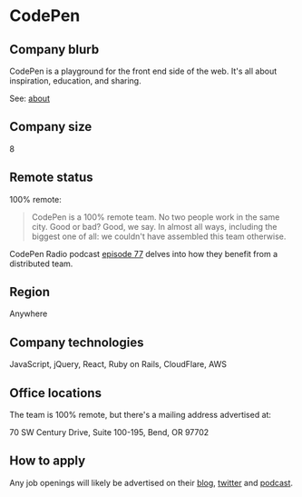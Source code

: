 # CodePen

## Company blurb

CodePen is a playground for the front end side of the web. It's all about inspiration, education, and sharing.

See: [about](http://codepen.io/about)

## Company size

8

## Remote status

100% remote:

> CodePen is a 100% remote team. No two people work in the same city. Good or bad? Good, we say. In almost all ways, including the biggest one of all: we couldn't have assembled this team otherwise.

CodePen Radio podcast [episode 77](https://blog.codepen.io/2016/02/16/077-remote/) delves into how they benefit from a distributed team.

## Region

Anywhere

## Company technologies

JavaScript, jQuery, React, Ruby on Rails, CloudFlare, AWS

## Office locations

The team is 100% remote, but there's a mailing address advertised at:

70 SW Century Drive, Suite 100-195, Bend, OR 97702

## How to apply

Any job openings will likely be advertised on their [blog](https://blog.codepen.io), [twitter](https://x.com/codepen) and [podcast](https://blog.codepen.io/radio/).
